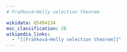 ```yaml
---
# Fraňková–Helly selection theorem

wikidata: Q5494134
msc_classification: 26
wikipedia_links:
  - "[[Fraňková–Helly selection theorem]]"
---
```


